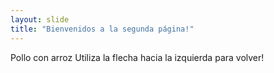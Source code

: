 ```yaml
---
layout: slide
title: "Bienvenidos a la segunda página!"
---
```

Pollo con arroz
Utiliza la flecha hacia la izquierda para volver!
